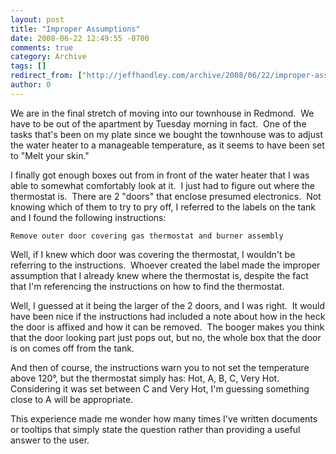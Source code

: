 ```yaml
---
layout: post
title: "Improper Assumptions"
date: 2008-06-22 12:49:55 -0700
comments: true
category: Archive
tags: []
redirect_from: ["http://jeffhandley.com/archive/2008/06/22/improper-assumptions.aspx"]
author: 0
---
```

<!-- more -->
<p>We are in the final stretch of moving into our townhouse in Redmond.  We have to be out of the apartment by Tuesday morning in fact.  One of the tasks that's been on my plate since we bought the townhouse was to adjust the water heater to a manageable temperature, as it seems to have been set to "Melt your skin."</p>  <p>I finally got enough boxes out from in front of the water heater that I was able to somewhat comfortably look at it.  I just had to figure out where the thermostat is.  There are 2 "doors" that enclose presumed electronics.  Not knowing which of them to try to pry off, I referred to the labels on the tank and I found the following instructions:</p>  <p><code><font style="background-color: #ffffff">Remove outer door covering gas thermostat and burner assembly</font></code></p>  <p>Well, if I knew which door was covering the thermostat, I wouldn't be referring to the instructions.  Whoever created the label made the improper assumption that I already knew where the thermostat is, despite the fact that I'm referencing the instructions on how to find the thermostat.</p>  <p>Well, I guessed at it being the larger of the 2 doors, and I was right.  It would have been nice if the instructions had included a note about how in the heck the door is affixed and how it can be removed.  The booger makes you think that the door looking part just pops out, but no, the whole box that the door is on comes off from the tank.</p>  <p>And then of course, the instructions warn you to not set the temperature above 120°, but the thermostat simply has: Hot, A, B, C, Very Hot.  Considering it was set between C and Very Hot, I'm guessing something close to A will be appropriate.</p>  <p>This experience made me wonder how many times I've written documents or tooltips that simply state the question rather than providing a useful answer to the user.</p>

